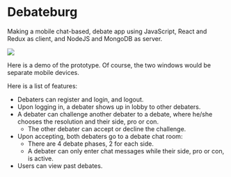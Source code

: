 # Debateburg

Making a mobile chat-based, debate app using JavaScript, React and Redux as client, and NodeJS and MongoDB as server.

<img src="http://i.imgur.com/FMkp4iq.gif" />

Here is a demo of the prototype. Of course, the two windows would be separate mobile devices.

Here is a list of features:
 * Debaters can register and login, and logout.
 * Upon logging in, a debater shows up in lobby to other debaters.
 * A debater can challenge another debater to a debate, where he/she chooses the resolution and their side, pro or con.
   * The other debater can accept or decline the challenge.
 * Upon accepting, both debaters go to a debate chat room:
   * There are 4 debate phases, 2 for each side.
   * A debater can only enter chat messages while their side, pro or con, is active.
 * Users can view past debates.
